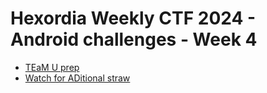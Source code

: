 # Hexordia Weekly CTF 2024 - Android challenges - Week 4

- [TEaM U prep](TEaM-U-prep)
- [Watch for ADitional straw](Watch-for-ADitional-straw)